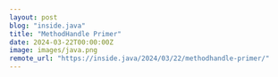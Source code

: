 ```yaml
---
layout: post
blog: "inside.java"
title: "MethodHandle Primer"
date: 2024-03-22T00:00:00Z
image: images/java.png
remote_url: "https://inside.java/2024/03/22/methodhandle-primer/"
---
```

